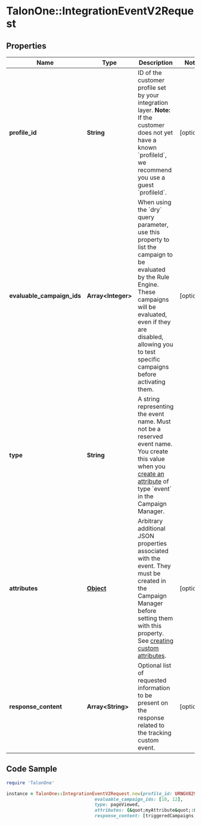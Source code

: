 # TalonOne::IntegrationEventV2Request

## Properties

Name | Type | Description | Notes
------------ | ------------- | ------------- | -------------
**profile_id** | **String** | ID of the customer profile set by your integration layer.  **Note:** If the customer does not yet have a known &#x60;profileId&#x60;, we recommend you use a guest &#x60;profileId&#x60;.  | [optional] 
**evaluable_campaign_ids** | **Array&lt;Integer&gt;** | When using the &#x60;dry&#x60; query parameter, use this property to list the campaign to be evaluated by the Rule Engine.  These campaigns will be evaluated, even if they are disabled, allowing you to test specific campaigns before activating them.  | [optional] 
**type** | **String** | A string representing the event name. Must not be a reserved event name. You create this value when you [create an attribute](https://docs.talon.one/docs/dev/concepts/events#creating-a-custom-event) of type &#x60;event&#x60; in the Campaign Manager.  | 
**attributes** | [**Object**](.md) | Arbitrary additional JSON properties associated with the event. They must be created in the Campaign Manager before setting them with this property. See [creating custom attributes](https://docs.talon.one/docs/product/account/dev-tools/managing-attributes#creating-custom-attributes). | [optional] 
**response_content** | **Array&lt;String&gt;** | Optional list of requested information to be present on the response related to the tracking custom event.  | [optional] 

## Code Sample

```ruby
require 'TalonOne'

instance = TalonOne::IntegrationEventV2Request.new(profile_id: URNGV8294NV,
                                 evaluable_campaign_ids: [10, 12],
                                 type: pageViewed,
                                 attributes: {&quot;myAttribute&quot;:&quot;myValue&quot;},
                                 response_content: [triggeredCampaigns, customerProfile])
```



